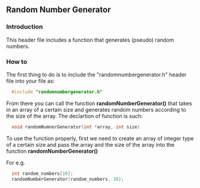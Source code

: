 ## Random Number Generator

### Introduction
  This header file includes a function that generates (pseudo) random numbers.
  
### How to
  The first thing to do is to include the "randomnumbergenerator.h" header file into your file as:
  ```C
    #include "randomnumbergenerator.h"
  ```

  From there you can call the function **randomNumberGenerator()** that takes in an array of a certain size and generates random numbers according to the size of the array. 
  The declartion of function is such:
  ```C
    void randomNumnerGenerator(int *array, int size)
  ```
  
  To use the function properly, first we need to create an array of integer type of a certain size and pass the array and the size of the array into the function **randomNumberGenerator()**
  
  For e.g.
  ```C
    int random_numbers[10];
    randomNumberGenerator(random_numbers, 10);
  ```

